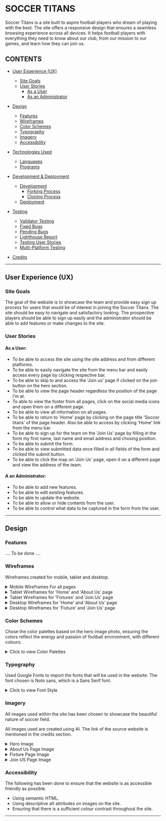# SOCCER TITANS
Soccer Titans is a site built to aspire football players who dream of playing with the best. The site offers a responsive design that ensures a seamless browsing experience across all devices. It helps football players with everything they need to know about our club, from our mission to our games, and learn how they can join us.

## CONTENTS
* [User Experience (UX)](#User-Experience-(UX))
    * [Site Goals](#Site-Goals)
    * [User Stories](#User-Stories)
        * [As a User](#As-a-User)
        * [As an Administrator](#As-an-Administrator)

* [Design](#Design)
    * [Features](#Features)
    * [Wireframes](#Wireframes)
    * [Color Schemes](#Color-Schemes)
    * [Typography](#Typography)
    * [Imagery](#Imagery)
    * [Accessibility](#Accessibility)

* [Technologies Used](#Technologies-Used)
    * [Languages](#Languages)
    * [Programs](#Programs)

* [Development & Deployment](#Development-Deployment)
    * [Development](#Development)
        * [Forking Process](#Forking-Process)
        * [Cloning Process](#Cloning-Process)
    * [Deployment](#Deployment)

* [Testing](#Testing)
    * [Validator Testing](#Validator-Testing)
    * [Fixed Bugs](#Fixed-Bugs)
    * [Pending Bugs](#Pending-Bugs)
    * [Lighthouse Report](#Lighthouse-Report)
    * [Testing User Stories](#Testing-User-Stories)
    * [Multi-Platform Testing](#Multi-Platform-Testing)

* [Credits](#Credits)

- - -


## User Experience (UX)

### Site Goals
The goal of the website is to showcase the team and provide easy sign up process for users that would be of interest in joining the Soccer Titans. The site should be easy to navigate and satisfactory looking. The prospective players should be able to sign up easily and the administrator should be able to add features or make changes to the site.

### User Stories

#### As a User:
* To be able to access the site using the site address and from different platforms.
* To be able to easily navigate the site from the menu bar and easily access every page by clicking respective bar.
* To be able to skip to and access the 'Join us' page if clicked on the join button on the hero section.
* To be able to view the page header regardless the position of the page I'm at.
* To able to view the footer from all pages, click on the social media icons and open them on a different page.
* To be able to view all information on all pages.
* To be able to return to 'Home' page by clicking on the page title 'Soccer titans' of the page header. Also be able to access by clicking 'Home' link from the menu bar.
* To be able to sign up for the team on the 'Join Us' page by filling in the form my first name, last name and email address and chosing position.
* To be able to submit the form.
* To be able to view submitted data once filled in all fields of the form and clicked the submit button.
* To be able to click the map on 'Join Us' page, open it on a different page and view the address of the team.

#### A an Administrator:
* To be able to add new features.
* To be able to edit existing features.
* To be able to update the website.
* To be able to allow or hide contents from the user.
* To be able to control what data to be captured in the form from the user.

- - -

## Design

### Features
.... To be done ....

### Wireframes
Wireframes created for mobile, tablet and desktop.

<details>
<summary>Mobile Wireframes For all pages</summary>
<br>

![Mobile Wireframes For all pages](/readme-files/wireframes/mobilewireframes.png)
</details>


<details>
<summary>Tablet Wireframes for 'Home' and 'About Us' page</summary>
<br>

![Tablet Wireframes for 'Home' and 'About Us' page](/readme-files/wireframes/tabletwireframes-pages-1&2.png)
</details>

<details>
<summary>Tablet Wireframes for 'Fixtures' and 'Join Us' page</summary>
<br>

![Tablet Wireframes for 'Fixture' and 'Join Us' page](/readme-files/wireframes/tabletwireframes-pages-3&4.png)
</details>

<details>
<summary>Desktop Wireframes for 'Home' and 'About Us' page</summary>
<br>

![Desktop Wireframes for 'Home' and 'About Us' page](/readme-files/wireframes/desktopwireframes-pages-1&2.png)
</details>

<details>
<summary>Desktop Wireframes for 'Fixture' and 'Join Us' page</summary>
<br>

![Desktop Wireframes for 'Fixture' and 'Join Us' page](/readme-files/wireframes/desktopwireframes-pages-3&4.png)
</details>

### Color Schemes
Chose the color palettes based on the hero image photo, ensuring the colors reflect the energy and passion of football environment, with different colours.

<details>
<summary>Click to view Color Palettes</summary>
<br>

![Colour Palette](/readme-files/Color-Palettes.png)
</details>

### Typography

Used Google Fonts to import the fonts that will be used in the website. The font chosen is Noto sans, which is a Sans Serif font.

<details>
<summary>Click to view Font Style</summary>
<br>

![Light, 300](/readme-files/fonts/noto-light.png)
![Regular, 400](/readme-files/fonts/noto-regular.png)
![Bold, 700](/readme-files/fonts/noto-bold.png)
</details>

### Imagery
All images used within the site has been chosen to showcase the beautiful nature of soccer field.

All images used are created using AI. The link of the source website is mentioned in the credits section.

<details>
<summary>Hero Image</summary>
<br>

![Hero Image](/readme-files/site-images/hero-image.jpg)
</details>

<details>
<summary>About Us Page Image</summary>
<br>

![About Us Page Image](/readme-files/site-images/about-us.jpg)
</details>

<details>
<summary>Fixture Page Image</summary>
<br>

![Fixture Page Image](/readme-files/site-images/fixtures.jpg)
</details>

<details>
<summary>Join US Page Image</summary>
<br>

![Join Us Page Image](/readme-files/site-images/join-us.jpg)
</details>

### Accessibility
The following has been done to ensure that the website is as accessible friendly as possible.

* Using semantic HTML.
* Using descriptive alt attributes on images on the site.
* Ensuring that there is a sufficient colour contrast throughout the site.

- - -



